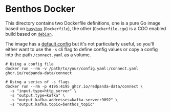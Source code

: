Benthos Docker
==============

This directory contains two Dockerfile definitions, one is a pure Go image based on [`busybox`][docker.busybox] (`Dockerfile`), the other (`Dockerfile.cgo`) is a CGO enabled build based on [`debian`][docker.debian].

The image has a [default config][default.config] but it's not particularly useful, so you'll either want to use the `-s` cli flag to define config values or copy a config into the path `/connect.yaml` as a volume.

```shell
# Using a config file
docker run --rm -v /path/to/your/config.yaml:/connect.yaml ghcr.io/redpanda-data/connect

# Using a series of -s flags
docker run --rm -p 4195:4195 ghcr.io/redpanda-data/connect \
  -s "input.type=http_server" \
  -s "output.type=kafka" \
  -s "output.kafka.addresses=kafka-server:9092" \
  -s "output.kafka.topic=benthos_topic"
```

[docker.busybox]: https://hub.docker.com/_/busybox/
[docker.debian]: https://hub.docker.com/_/debian
[default.config]: ../config/docker.yaml
